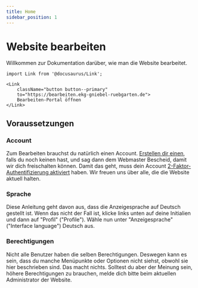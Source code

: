 ```yaml
---
title: Home
sidebar_position: 1
---
```


# Website bearbeiten
Willkommen zur Dokumentation darüber, wie man die Website bearbeitet.

```mdx-code-block
import Link from '@docusaurus/Link';

<Link
    className="button button--primary"
    to="https://bearbeiten.ekg-gniebel-ruebgarten.de">
    Bearbeiten-Portal öffnen
</Link>
```

## Voraussetzungen

### Account
Zum Bearbeiten brauchst du natürlich einen Account. [Erstellen dir einen](../account/create-account), falls du noch keinen hast, und sag dann dem Webmaster Bescheid, damit wir dich freischalten können. Damit das geht, muss dein Account [2-Faktor-Authentifizierung aktiviert](../account/setup-mfa) haben. Wir freuen uns über alle, die die Website aktuell halten.

### Sprache
Diese Anleitung geht davon aus, dass die Anzeigesprache auf Deutsch gestellt ist. Wenn das nicht der Fall ist, klicke links unten auf deine Initialien und dann auf "Profil" ("Profile"). Wähle nun unter "Anzeigesprache" ("Interface language") Deutsch aus.

### Berechtigungen
Nicht alle Benutzer haben die selben Berechtigungen. Deswegen kann es sein, dass du manche Menüpunkte oder Optionen nicht siehst, obwohl sie hier beschrieben sind. Das macht nichts. Solltest du aber der Meinung sein, höhere Berechtigungen zu brauchen, melde dich bitte beim aktuellen Administrator der Website.
